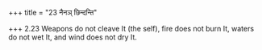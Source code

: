 +++
title = "23 नैनञ् छिन्दन्ति"

+++
2.23 Weapons do not cleave It (the self), fire does not burn It, waters
do not wet It, and wind does not dry It.
